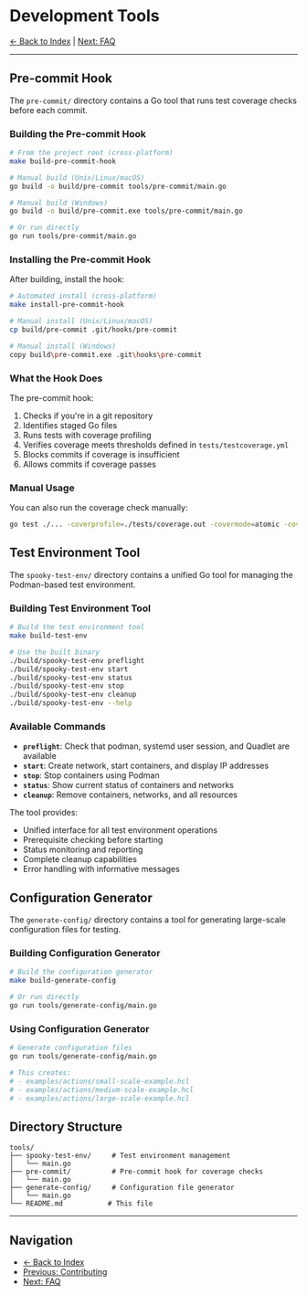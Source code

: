 # Development Tools

[← Back to Index](index.md) | [Next: FAQ](faq.md)

---

## Pre-commit Hook

The `pre-commit/` directory contains a Go tool that runs test coverage checks before each commit.

### Building the Pre-commit Hook

```bash
# From the project root (cross-platform)
make build-pre-commit-hook

# Manual build (Unix/Linux/macOS)
go build -o build/pre-commit tools/pre-commit/main.go

# Manual build (Windows)
go build -o build/pre-commit.exe tools/pre-commit/main.go

# Or run directly
go run tools/pre-commit/main.go
```

### Installing the Pre-commit Hook

After building, install the hook:

```bash
# Automated install (cross-platform)
make install-pre-commit-hook

# Manual install (Unix/Linux/macOS)
cp build/pre-commit .git/hooks/pre-commit

# Manual install (Windows)
copy build\pre-commit.exe .git\hooks\pre-commit
```

### What the Hook Does

The pre-commit hook:
1. Checks if you're in a git repository
2. Identifies staged Go files
3. Runs tests with coverage profiling
4. Verifies coverage meets thresholds defined in `tests/testcoverage.yml`
5. Blocks commits if coverage is insufficient
6. Allows commits if coverage passes

### Manual Usage

You can also run the coverage check manually:

```bash
go test ./... -coverprofile=./tests/coverage.out -covermode=atomic -coverpkg=./... && go run github.com/vladopajic/go-test-coverage/v2@latest --config=./tests/testcoverage.yml
```

## Test Environment Tool

The `spooky-test-env/` directory contains a unified Go tool for managing the Podman-based test environment.

### Building Test Environment Tool

```bash
# Build the test environment tool
make build-test-env

# Use the built binary
./build/spooky-test-env preflight
./build/spooky-test-env start
./build/spooky-test-env status
./build/spooky-test-env stop
./build/spooky-test-env cleanup
./build/spooky-test-env --help
```

### Available Commands

- **`preflight`**: Check that podman, systemd user session, and Quadlet are available
- **`start`**: Create network, start containers, and display IP addresses
- **`stop`**: Stop containers using Podman
- **`status`**: Show current status of containers and networks
- **`cleanup`**: Remove containers, networks, and all resources

The tool provides:
- Unified interface for all test environment operations
- Prerequisite checking before starting
- Status monitoring and reporting
- Complete cleanup capabilities
- Error handling with informative messages

## Configuration Generator

The `generate-config/` directory contains a tool for generating large-scale configuration files for testing.

### Building Configuration Generator

```bash
# Build the configuration generator
make build-generate-config

# Or run directly
go run tools/generate-config/main.go
```

### Using Configuration Generator

```bash
# Generate configuration files
go run tools/generate-config/main.go

# This creates:
# - examples/actions/small-scale-example.hcl
# - examples/actions/medium-scale-example.hcl
# - examples/actions/large-scale-example.hcl
```

## Directory Structure

```
tools/
├── spooky-test-env/     # Test environment management
│   └── main.go
├── pre-commit/          # Pre-commit hook for coverage checks
│   └── main.go
├── generate-config/     # Configuration file generator
│   └── main.go
└── README.md           # This file
```

---

## Navigation
- [← Back to Index](index.md)
- [Previous: Contributing](contributing.md)
- [Next: FAQ](faq.md) 